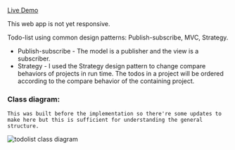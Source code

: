 [Live Demo](https://idandam.github.io/todo-list/)

This web app is not yet responsive. 

Todo-list using common design patterns: Publish-subscribe, MVC, Strategy.
  * Publish-subscribe - The model is a publisher and the view is a subscriber.
  * Strategy - I used the Strategy design pattern to change compare behaviors of projects in run time. The todos in a project will be ordered according to the compare behavior of the containing project.

### Class diagram: 
```
This was built before the implementation so there're some updates to make here but this is sufficient for understanding the general structure.
```

![todolist class diagram](https://user-images.githubusercontent.com/81328595/132876976-8554cde8-4a23-4e33-949c-f9d2c9b37ed9.jpg)

